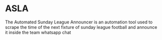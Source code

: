 # ASLA
The Automated Sunday League Announcer is an automation tool used to scrape the time of the next fixture of sunday league football and announce it inside the team whatsapp chat
